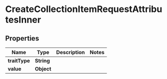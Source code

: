 

# CreateCollectionItemRequestAttributesInner


## Properties

| Name | Type | Description | Notes |
|------------ | ------------- | ------------- | -------------|
|**traitType** | **String** |  |  |
|**value** | **Object** |  |  |



